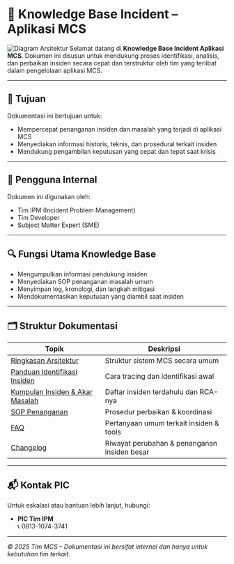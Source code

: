 # 📘 Knowledge Base Incident – Aplikasi MCS
![Diagram Arsitektur](img/ipm.jpg)
Selamat datang di **Knowledge Base Incident Aplikasi MCS**. Dokumen ini disusun untuk mendukung proses identifikasi, analisis, dan perbaikan insiden secara cepat dan terstruktur oleh tim yang terlibat dalam pengelolaan aplikasi MCS.

---

## 🎯 Tujuan

Dokumentasi ini bertujuan untuk:
- Mempercepat penanganan insiden dan masalah yang terjadi di aplikasi MCS
- Menyediakan informasi historis, teknis, dan prosedural terkait insiden
- Mendukung pengambilan keputusan yang cepat dan tepat saat krisis

---

## 👥 Pengguna Internal

Dokumen ini digunakan oleh:
- Tim IPM (Incident Problem Management)
- Tim Developer
- Subject Matter Expert (SME)

---

## 🔍 Fungsi Utama Knowledge Base

- Mengumpulkan informasi pendukung insiden
- Menyediakan SOP penanganan masalah umum
- Menyimpan log, kronologi, dan langkah mitigasi
- Mendokumentasikan keputusan yang diambil saat insiden

---

## 🗂️ Struktur Dokumentasi

| Topik | Deskripsi |
|-------|-----------|
| [Ringkasan Arsitektur](architecture.md) | Struktur sistem MCS secara umum |
| [Panduan Identifikasi Insiden](deployment.md) | Cara tracing dan identifikasi awal |
| [Kumpulan Insiden & Akar Masalah](usage/overview.md) | Daftar insiden terdahulu dan RCA-nya |
| [SOP Penanganan](sop/incident_response.md) | Prosedur perbaikan & koordinasi |
| [FAQ](faq.md) | Pertanyaan umum terkait insiden & tools |
| [Changelog](changelog.md) | Riwayat perubahan & penanganan insiden besar |

---

## 📬 Kontak PIC

Untuk eskalasi atau bantuan lebih lanjut, hubungi:

- **PIC Tim IPM**  
📞 0813-1074-3741

---

_© 2025 Tim MCS – Dokumentasi ini bersifat internal dan hanya untuk kebutuhan tim terkait._

